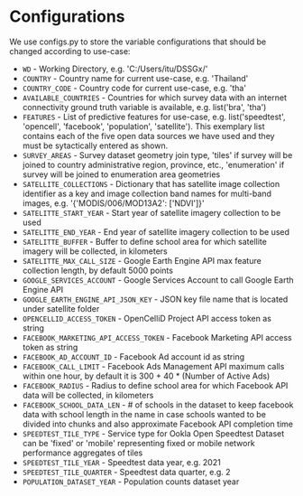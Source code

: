 # Configurations

We use configs.py to store the variable configurations that should be changed according to use-case:

* `WD` - Working Directory, e.g. 'C:/Users/itu/DSSGx/'
* `COUNTRY` - Country name for current use-case, e.g. 'Thailand'
* `COUNTRY_CODE` - Country code for current use-case, e.g. 'tha'
* `AVAILABLE_COUNTRIES` - Countries for which survey data with an internet connectivity ground truth variable is available, e.g. list('bra', 'tha')
* `FEATURES` - List of predictive features for use-case, e.g. list('speedtest', 'opencell', 'facebook', 'population', 'satellite'). This exemplary list contains each of the five open data sources we have used and they must be sytactically entered as shown.
* `SURVEY_AREAS` - Survey dataset geometry join type, 'tiles' if survey will be joined to country administrative region, province, etc., 'enumeration'  if survey will be joined to enumeration area geometries
* `SATELLITE_COLLECTIONS` - Dictionary that has satellite image collection identifier as a key and image collection band names for multi-band images, e.g. '{'MODIS/006/MOD13A2': ['NDVI']}'
* `SATELITTE_START_YEAR` - Start year of satellite imagery collection to be used
* `SATELITTE_END_YEAR` - End year of satellite imagery collection to be used
* `SATELITTE_BUFFER` - Buffer to define school area for which satellite imagery will be collected, in kilometers
* `SATELITTE_MAX_CALL_SIZE` - Google Earth Engine API max feature collection length, by default 5000 points
* `GOOGLE_SERVICES_ACCOUNT` - Google Services Account to call Google Earth Engine API
* `GOOGLE_EARTH_ENGINE_API_JSON_KEY` - JSON key file name that is located under satellite folder
* `OPENCELLID_ACCESS_TOKEN` - OpenCelliD Project API access token as string
* `FACEBOOK_MARKETING_API_ACCESS_TOKEN` - Facebook Marketing API access token as string
* `FACEBOOK_AD_ACCOUNT_ID` - Facebook Ad account id as string
* `FACEBOOK_CALL_LIMIT` -  Facebook Ads Management API maximum calls within one hour, by default it is 300 + 40 * (Number of Active Ads)
* `FACEBOOK_RADIUS` - Radius to define school area for which Facebook API data will be collected, in kilometers
* `FACEBOOK_SCHOOL_DATA_LEN` - # of schools in the dataset to keep facebook data with school length in the name in case schools wanted to be divided into chunks and also approximate Facebook API completion time
* `SPEEDTEST_TILE_TYPE` - Service type for Ookla Open Speedtest Dataset can be 'fixed' or 'mobile' representing fixed or mobile network performance aggregates of tiles
* `SPEEDTEST_TILE_YEAR` - Speedtest data year, e.g. 2021
* `SPEEDTEST_TILE_QUARTER` - Speedtest data quarter, e.g. 2
* `POPULATION_DATASET_YEAR` - Population counts dataset year